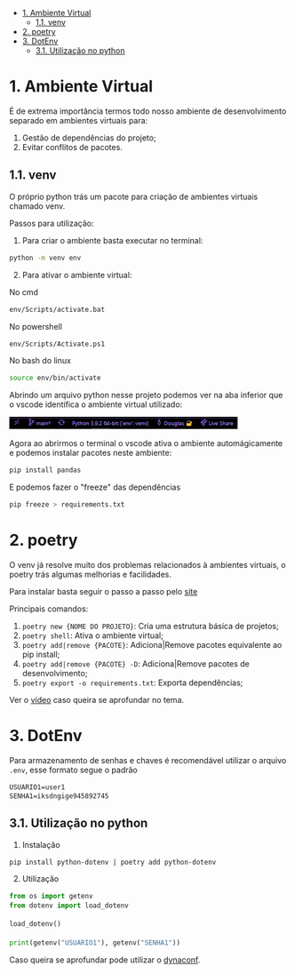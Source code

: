 - [1. Ambiente Virtual](#1-ambiente-virtual)
  - [1.1. venv](#11-venv)
- [2. poetry](#2-poetry)
- [3. DotEnv](#3-dotenv)
  - [3.1. Utilização no python](#31-utilização-no-python)

# 1. Ambiente Virtual

É de extrema importância termos todo nosso ambiente de desenvolvimento separado em ambientes virtuais para:

1. Gestão de dependências do projeto;
2. Evitar conflitos de pacotes.

## 1.1. venv

O próprio python trás um pacote para criação de ambientes virtuais chamado venv.


Passos para utilização:

1. Para criar o ambiente basta executar no terminal:

```sh
python -m venv env
```

2. Para ativar o ambiente virtual:

No cmd
```sh
env/Scripts/activate.bat
```

No powershell
```sh
env/Scripts/Activate.ps1
```

No bash do linux
```sh
source env/bin/activate
```

Abrindo um arquivo python nesse projeto podemos ver na aba inferior que o vscode identifica o ambiente virtual utilizado:

<img src="./img/vs_barra_inferior1.JPG" alt="Configurações do VSCode">

Agora ao abrirmos o terminal o vscode ativa o ambiente automágicamente e podemos instalar pacotes neste ambiente:

```sh
pip install pandas
```

E podemos fazer o "freeze" das dependências
```sh
pip freeze > requirements.txt
```


# 2. poetry

O venv já resolve muito dos problemas relacionados à ambientes virtuais, o poetry trás algumas melhorias e facilidades.

Para instalar basta seguir o passo a passo pelo [site](https://python-poetry.org/docs/#installation)

Principais comandos:

1. `poetry new {NOME DO PROJETO}`: Cria uma estrutura básica de projetos;
2. `poetry shell`: Ativa o ambiente virtual;
3. `poetry add|remove {PACOTE}`: Adiciona|Remove pacotes equivalente ao pip install;
4. `poetry add|remove {PACOTE} -D`: Adiciona|Remove pacotes de desenvolvimento;
5. `poetry export -o requirements.txt`: Exporta dependências;


Ver o [vídeo](https://www.youtube.com/watch?v=naGF7EIUFp0&ab_channel=EduardoMendes) caso queira se aprofundar no tema.

# 3. DotEnv

Para armazenamento de senhas e chaves é recomendável utilizar o arquivo `.env`, esse formato segue o padrão

```
USUARIO1=user1
SENHA1=iksdngige945892745
```

## 3.1. Utilização no python

1. Instalação
```
pip install python-dotenv | poetry add python-dotenv
```

2. Utilização
``` python
from os import getenv
from dotenv import load_dotenv

load_dotenv()

print(getenv("USUARIO1"), getenv("SENHA1"))
```

Caso queira se aprofundar pode utilizar o [dynaconf](https://www.dynaconf.com/).
